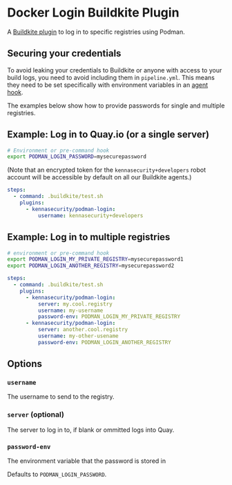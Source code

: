 # Docker Login Buildkite Plugin

A [Buildkite plugin](https://buildkite.com/docs/agent/v3/plugins) to log in to specific registries using Podman.

## Securing your credentials

To avoid leaking your credentials to Buildkite or anyone with access to your build logs, you need to avoid including them in `pipeline.yml`. This means they need to be set specifically with environment variables in an [agent hook](https://buildkite.com/docs/agent/hooks).

The examples below show how to provide passwords for single and multiple registries.

## Example: Log in to Quay.io (or a single server)

```bash
# Environment or pre-command hook
export PODMAN_LOGIN_PASSWORD=mysecurepassword
```

(Note that an encrypted token for the `kennasecurity+developers` robot account will be accessible by default on all our Buildkite agents.)

```yml
steps:
  - command: .buildkite/test.sh
    plugins:
      - kennasecurity/podman-login:
          username: kennasecurity+developers
```

## Example: Log in to multiple registries

```bash
# environment or pre-command hook
export PODMAN_LOGIN_MY_PRIVATE_REGISTRY=mysecurepassword1
export PODMAN_LOGIN_ANOTHER_REGISTRY=mysecurepassword2
```

```yml
steps:
  - command: .buildkite/test.sh
    plugins:
      - kennasecurity/podman-login:
          server: my.cool.registry
          username: my-username
          password-env: PODMAN_LOGIN_MY_PRIVATE_REGISTRY
      - kennasecurity/podman-login:
          server: another.cool.registry
          username: my-other-usename
          password-env: PODMAN_LOGIN_ANOTHER_REGISTRY
```

## Options

### `username`

The username to send to the registry.

### `server` (optional)

The server to log in to, if blank or ommitted logs into Quay.

### `password-env`

The environment variable that the password is stored in

Defaults to `PODMAN_LOGIN_PASSWORD`.
